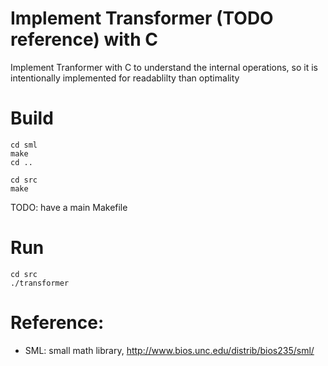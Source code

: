 # Implement Transformer (TODO reference) with C

Implement Tranformer with C to understand the internal operations, so it is intentionally implemented for readablilty than optimality

# Build

```
cd sml
make
cd ..

cd src
make

```
TODO: have a main Makefile

# Run

```
cd src
./transformer

```

# Reference:
- SML: small math library, http://www.bios.unc.edu/distrib/bios235/sml/
